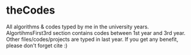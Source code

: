 # theCodes
All algorithms &amp; codes typed by me in the university years. AlgortihmsFirst3rd section contains codes between 1st year and 3rd year. Other files/codes/projects are typed in last year. If you get any benefit, please don't forget cite :) 
